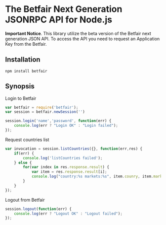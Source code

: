 The Betfair Next Generation JSONRPC API for Node.js
===================================================

**Important Notice**. This library utilize the beta version of the Betfair next generation JSON API. 
To access the API you need to request an Application Key from the Betfair. 

## Installation ##

    npm install betfair
    
## Synopsis ##

Login to Betfair
```JavaScript
var betfair = require('betfair');
var session = betfair.newSession('')

session.login('name','password', function(err) {
    console.log(err ? "Login OK" : "Login failed");
});
```

Request countries list
```JavaScript
var invocation = session.listCountries({}, function(err,res) {
    if(err) {
        console.log('listCountries failed');
    } else {
        for(var index in res.response.result) {
            var item = res.response.result[i];
            console.log("country:%s markets:%s", item.counry, item.markets)
        }
    }
});
```

Logout from Betfair
```JavaScript
session.logout(function(err) {
    console.log(err ? "Logout OK" : "Logout failed");
});
```
